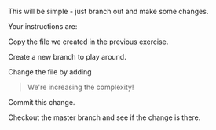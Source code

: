 This will be simple - just branch out and make some changes. 

Your instructions are:

Copy the file we created in the previous exercise.

Create a new branch to play around.

Change the file by adding

> We're increasing the complexity! 

Commit this change.

Checkout the master branch and see if the change is there.
